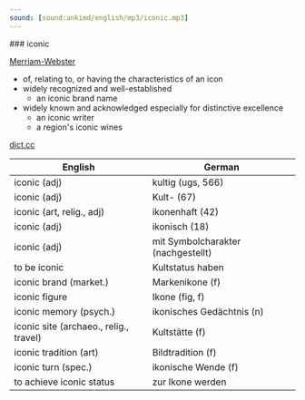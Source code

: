 ```yaml
---
sound: [sound:ankimd/english/mp3/iconic.mp3]
---
```


\### iconic

[Merriam-Webster](https://www.merriam-webster.com/dictionary/iconic)

- of, relating to, or having the characteristics of an icon
- widely recognized and well-established
    - an iconic brand name
- widely known and acknowledged especially for distinctive excellence
    - an iconic writer
    - a region's iconic wines

[dict.cc](https://www.dict.cc/iconic)

| English        | German       |
| -------------- | ------------ |
| iconic (adj) | kultig (ugs, 566) |
| iconic (adj) | Kult- (67) |
| iconic (art, relig., adj) | ikonenhaft (42) |
| iconic (adj) | ikonisch (18) |
| iconic (adj) | mit Symbolcharakter (nachgestellt) |
| to be iconic | Kultstatus haben |
| iconic brand (market.) | Markenikone (f) |
| iconic figure | Ikone (fig, f) |
| iconic memory (psych.) | ikonisches Gedächtnis (n) |
| iconic site (archaeo., relig., travel) | Kultstätte (f) |
| iconic tradition (art) | Bildtradition (f) |
| iconic turn (spec.) | ikonische Wende (f) |
| to achieve iconic status | zur Ikone werden |
